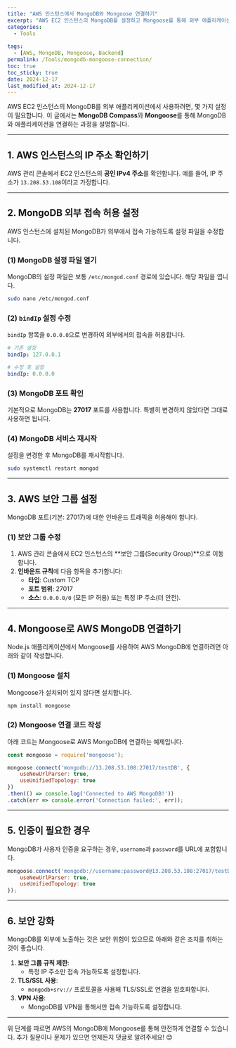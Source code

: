 ```yaml
---
title: "AWS 인스턴스에서 MongoDB와 Mongoose 연결하기"
excerpt: "AWS EC2 인스턴스의 MongoDB를 설정하고 Mongoose를 통해 외부 애플리케이션에서 연결하는 방법을 단계별로 알아봅니다."
categories:
  - Tools
  
tags:
  - [AWS, MongoDB, Mongoose, Backend]
permalink: /Tools/mongodb-mongoose-connection/
toc: true
toc_sticky: true
date: 2024-12-17
last_modified_at: 2024-12-17
---
```


AWS EC2 인스턴스의 MongoDB를 외부 애플리케이션에서 사용하려면, 몇 가지 설정이 필요합니다. 이 글에서는 **MongoDB Compass**와 **Mongoose**를 통해 MongoDB와 애플리케이션을 연결하는 과정을 설명합니다.

---

## 1. AWS 인스턴스의 IP 주소 확인하기
AWS 관리 콘솔에서 EC2 인스턴스의 **공인 IPv4 주소**를 확인합니다. 예를 들어, IP 주소가 `13.208.53.108`이라고 가정합니다.

---

## 2. MongoDB 외부 접속 허용 설정
AWS 인스턴스에 설치된 MongoDB가 외부에서 접속 가능하도록 설정 파일을 수정합니다.

### (1) MongoDB 설정 파일 열기
MongoDB의 설정 파일은 보통 `/etc/mongod.conf` 경로에 있습니다. 해당 파일을 엽니다.

```bash
sudo nano /etc/mongod.conf
```

### (2) `bindIp` 설정 수정
`bindIp` 항목을 `0.0.0.0`으로 변경하여 외부에서의 접속을 허용합니다.

```yaml
# 기존 설정
bindIp: 127.0.0.1

# 수정 후 설정
bindIp: 0.0.0.0
```

### (3) MongoDB 포트 확인
기본적으로 MongoDB는 **27017** 포트를 사용합니다. 특별히 변경하지 않았다면 그대로 사용하면 됩니다.

### (4) MongoDB 서비스 재시작
설정을 변경한 후 MongoDB를 재시작합니다.

```bash
sudo systemctl restart mongod
```

---

## 3. AWS 보안 그룹 설정
MongoDB 포트(기본: 27017)에 대한 인바운드 트래픽을 허용해야 합니다.

### (1) 보안 그룹 수정
1. AWS 관리 콘솔에서 EC2 인스턴스의 **보안 그룹(Security Group)**으로 이동합니다.
2. **인바운드 규칙**에 다음 항목을 추가합니다:
   - **타입**: Custom TCP
   - **포트 범위**: 27017
   - **소스**: `0.0.0.0/0` (모든 IP 허용) 또는 특정 IP 주소(더 안전).

---

## 4. Mongoose로 AWS MongoDB 연결하기
Node.js 애플리케이션에서 Mongoose를 사용하여 AWS MongoDB에 연결하려면 아래와 같이 작성합니다.

### (1) Mongoose 설치
Mongoose가 설치되어 있지 않다면 설치합니다.

```bash
npm install mongoose
```

### (2) Mongoose 연결 코드 작성
아래 코드는 Mongoose로 AWS MongoDB에 연결하는 예제입니다.

```javascript
const mongoose = require('mongoose');

mongoose.connect('mongodb://13.208.53.108:27017/testDB', {
    useNewUrlParser: true,
    useUnifiedTopology: true
})
.then(() => console.log('Connected to AWS MongoDB!'))
.catch(err => console.error('Connection failed:', err));
```

---

## 5. 인증이 필요한 경우
MongoDB가 사용자 인증을 요구하는 경우, `username`과 `password`를 URL에 포함합니다.

```javascript
mongoose.connect('mongodb://username:password@13.208.53.108:27017/testDB', {
    useNewUrlParser: true,
    useUnifiedTopology: true
});
```

---

## 6. 보안 강화
MongoDB를 외부에 노출하는 것은 보안 위험이 있으므로 아래와 같은 조치를 취하는 것이 좋습니다.

1. **보안 그룹 규칙 제한**:
   - 특정 IP 주소만 접속 가능하도록 설정합니다.
2. **TLS/SSL 사용**:
   - `mongodb+srv://` 프로토콜을 사용해 TLS/SSL로 연결을 암호화합니다.
3. **VPN 사용**:
   - MongoDB를 VPN을 통해서만 접속 가능하도록 설정합니다.

---

위 단계를 따르면 AWS의 MongoDB에 Mongoose를 통해 안전하게 연결할 수 있습니다. 추가 질문이나 문제가 있으면 언제든지 댓글로 알려주세요! 😊

